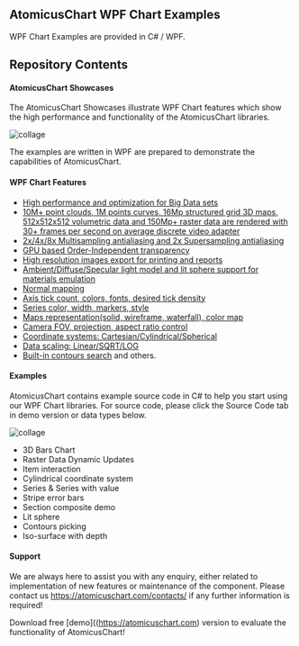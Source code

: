 ## AtomicusChart WPF Chart Examples

WPF Chart Examples are provided in C# / WPF.

## Repository Contents

#### AtomicusChart Showcases

The AtomicusChart Showcases illustrate WPF Chart features which show the high performance and functionality of the AtomicusChart libraries. 

![collage](https://atomicuschart.com/images/github/white.jpg)

The examples are written in WPF are prepared to demonstrate the capabilities of AtomicusChart.
 
#### WPF Chart Features

* [High performance and optimization for Big Data sets](https://atomicuschart.com/features/bigdata/)
*	[10M+ point clouds, 1M points curves, 16Mp structured grid 3D maps, 512x512x512 volumetric data and 150Mp+ raster data are rendered with 30+ frames per second on average discrete video adapter](https://atomicuschart.com/features/bigdata/)
*	[2x/4x/8x Multisampling antialiasing and 2x Supersampling antialiasing](https://atomicuschart.com/features/order-independent-transparency-msaa-ssaa/)
*	[GPU based Order-Independent transparency](https://atomicuschart.com/features/order-independent-transparency-msaa-ssaa/)
*	[High resolution images export for printing and reports](https://atomicuschart.com/features/high-resolution-image-export/)
*	[Ambient/Diffuse/Specular light model and lit sphere support for materials emulation](https://atomicuschart.com/features/fully-customizable-axis-customizable-defaults-customizable-interaction-keys/)
*	[Normal mapping](https://atomicuschart.com/features/raster-data-with-coloring-using-colormap-and-normal-mapping/)
*	[Axis tick count, colors, fonts, desired tick density](https://atomicuschart.com/features/fully-customizable-axis-customizable-defaults-customizable-interaction-keys/)
*	[Series color, width, markers, style](https://atomicuschart.com/features/series-series-4d-display-of-2d-curves-in-3d-space-like-wires/)
*	[Maps representation(solid, wireframe, waterfall), color map](https://atomicuschart.com/features/raster-data-with-coloring-using-colormap-and-normal-mapping/)
*	[Camera FOV, projection, aspect ratio control](https://atomicuschart.com/features/x-y-z-aspect-ratio-control/)
*	[Coordinate systems: Cartesian/Cylindrical/Spherical](https://atomicuschart.com/features/coordinate-systems/)
*	[Data scaling: Linear/SQRT/LOG](https://atomicuschart.com/features/data-scaling/)
*	[Built-in contours search](https://atomicuschart.com/features/contours-search/)
and others.

#### Examples

AtomicusChart contains example source code in C# to help you start using our WPF Chart libraries. 
For source code, please click the Source Code tab in demo version or data types below.
 

![collage](https://atomicuschart.com/images/github/white2.jpg)

*	3D Bars Chart 
*	Raster Data Dynamic Updates
*	Item interaction
*	Cylindrical coordinate system
*	Series & Series with value
*	Stripe error bars
*	Section composite demo
*	Lit sphere
*	Contours picking
*	Iso-surface with depth



#### Support

We are always here to assist you with any enquiry, either related to implementation of new features or maintenance of the component. Please contact us https://atomicuschart.com/contacts/ if any further information is required!

Download free [demo]((https://atomicuschart.com) version to evaluate the functionality of AtomicusChart! 

